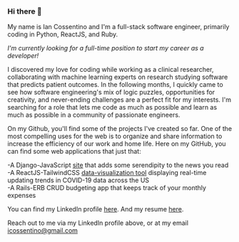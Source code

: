 ### Hi there 👋

My name is Ian Cossentino and I'm a full-stack software engineer, primarily coding in Python, ReactJS, and Ruby.<br>

*I'm currently looking for a full-time position to start my career as a developer!*<br>

I discovered my love for coding while working as a clinical researcher, collaborating with machine learning experts on research studying software that predicts patient outcomes. In the following months, I quickly came to see how software engineering's mix of logic puzzles, opportunities for creativity, and never-ending challenges are a perfect fit for my interests. I'm searching for a role that lets me code as much as possible and learn as much as possible in a community of passionate engineers.<br>

On my Github, you'll find some of the projects I've created so far. One of the most compelling uses for the web is to organize and share information to increase the efficiency of our work and home life. Here on my GitHub, you can find some web applications that just that:<br>


-A Django-JavaScript [site](https://github.com/cossentino/daily_circ) that adds some serendipity to the news you read<br>
-A ReactJS-TailwindCSS [data-visualization tool](https://github.com/cossentino/covid_frontend_react) displaying real-time updating trends in COVID-19 data across the US<br>
-A Rails-ERB CRUD budgeting app that keeps track of your monthly expenses<br>


You can find my LinkedIn profile [here](https://www.linkedin.com/in/cossentino/). And my resume [here](https://drive.google.com/file/d/11neo-Lh-Gz3E5xnl7OgEV5-48amDo9d9/view?usp=sharing).<br>

Reach out to me via my LinkedIn profile above, or at my email <icossentino@gmail.com>


<!--
**cossentino/cossentino** is a ✨ _special_ ✨ repository because its `README.md` (this file) appears on your GitHub profile.

Here are some ideas to get you started:

- 🔭 I’m currently working on ...
- 🌱 I’m currently learning ...
- 👯 I’m looking to collaborate on ...
- 🤔 I’m looking for help with ...
- 💬 Ask me about ...
- 📫 How to reach me: ...
- 😄 Pronouns: ...
- ⚡ Fun fact: ...
-->
